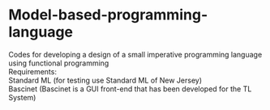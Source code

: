 # Model-based-programming-language
Codes for developing a design of a small imperative programming language using functional programming
<br>
Requirements:<br>
Standard ML (for testing use Standard ML of New Jersey)<br>
Bascinet (Bascinet is a GUI front-end that has been developed for the TL System)<br>

